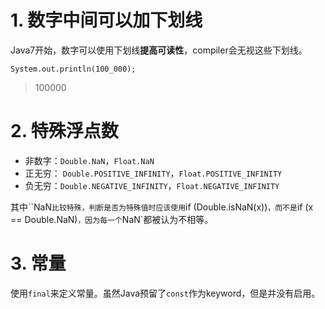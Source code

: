 # 1. 数字中间可以加下划线

Java7开始，数字可以使用下划线**提高可读性**，compiler会无视这些下划线。

`System.out.println(100_000);`

> 100000



# 2. 特殊浮点数

- 非数字：`Double.NaN`，`Float.NaN`
- 正无穷： `Double.POSITIVE_INFINITY`，`Float.POSITIVE_INFINITY`
- 负无穷：`Double.NEGATIVE_INFINITY`，`Float.NEGATIVE_INFINITY`

其中``NaN`比较特殊，判断是否为特殊值时应该使用`if (Double.isNaN(x))`，而不是`if (x == Double.NaN)`，因为每一个`NaN`都被认为不相等。



# 3. 常量

使用`final`来定义常量。虽然Java预留了`const`作为keyword，但是并没有启用。



